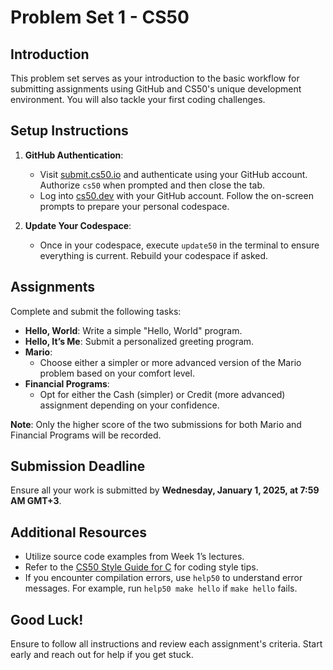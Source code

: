 # Problem Set 1 - CS50

## Introduction
This problem set serves as your introduction to the basic workflow for submitting assignments using GitHub and CS50's unique development environment. You will also tackle your first coding challenges.

## Setup Instructions
1. **GitHub Authentication**:
    - Visit [submit.cs50.io](https://submit.cs50.io) and authenticate using your GitHub account. Authorize `cs50` when prompted and then close the tab.
    - Log into [cs50.dev](https://cs50.dev) with your GitHub account. Follow the on-screen prompts to prepare your personal codespace.

2. **Update Your Codespace**:
    - Once in your codespace, execute `update50` in the terminal to ensure everything is current. Rebuild your codespace if asked.

## Assignments
Complete and submit the following tasks:
- **Hello, World**: Write a simple "Hello, World" program.
- **Hello, It’s Me**: Submit a personalized greeting program.
- **Mario**:
    - Choose either a simpler or more advanced version of the Mario problem based on your comfort level.
- **Financial Programs**:
    - Opt for either the Cash (simpler) or Credit (more advanced) assignment depending on your confidence.

**Note**: Only the higher score of the two submissions for both Mario and Financial Programs will be recorded.

## Submission Deadline
Ensure all your work is submitted by **Wednesday, January 1, 2025, at 7:59 AM GMT+3**.

## Additional Resources
- Utilize source code examples from Week 1’s lectures.
- Refer to the [CS50 Style Guide for C](https://cs50.readthedocs.io/style/c/) for coding style tips.
- If you encounter compilation errors, use `help50` to understand error messages. For example, run `help50 make hello` if `make hello` fails.

## Good Luck!
Ensure to follow all instructions and review each assignment's criteria. Start early and reach out for help if you get stuck.
